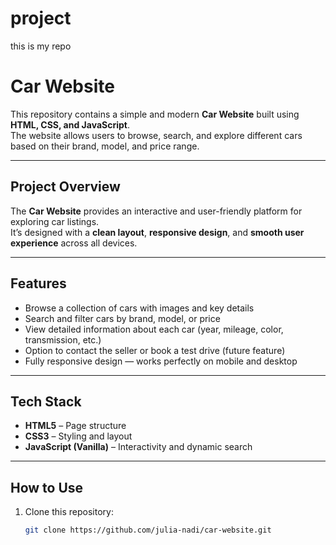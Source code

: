# project
this is my repo
#  Car Website

This repository contains a simple and modern **Car Website** built using **HTML, CSS, and JavaScript**.  
The website allows users to browse, search, and explore different cars based on their brand, model, and price range.

---

##  Project Overview

The **Car Website** provides an interactive and user-friendly platform for exploring car listings.  
It’s designed with a **clean layout**, **responsive design**, and **smooth user experience** across all devices.

---

##  Features

-  Browse a collection of cars with images and key details  
-  Search and filter cars by brand, model, or price  
-  View detailed information about each car (year, mileage, color, transmission, etc.)  
-  Option to contact the seller or book a test drive (future feature)  
- Fully responsive design — works perfectly on mobile and desktop  

---

##  Tech Stack

- **HTML5** – Page structure  
- **CSS3** – Styling and layout  
- **JavaScript (Vanilla)** – Interactivity and dynamic search  

---

##  How to Use

1. Clone this repository:
   ```bash
   git clone https://github.com/julia-nadi/car-website.git

